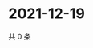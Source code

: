 # 2021-12-19

共 0 条

<!-- BEGIN WEIBO -->
<!-- 最后更新时间 Sun Dec 19 2021 07:16:28 GMT+0800 (China Standard Time) -->

<!-- END WEIBO -->
